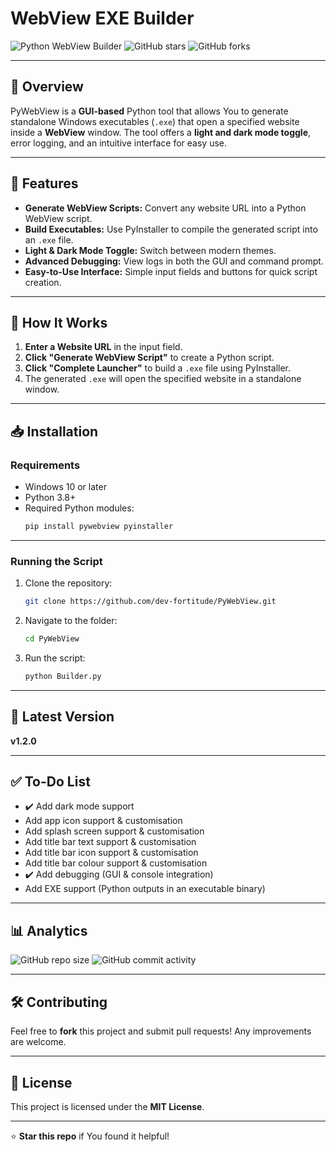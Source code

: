 # WebView EXE Builder

![Python WebView Builder](https://img.shields.io/github/license/dev-fortitude/PyWebView?style=flat) ![GitHub stars](https://img.shields.io/github/stars/dev-fortitude/PyWebView?flat) ![GitHub forks](https://img.shields.io/github/forks/dev-fortitude/PyWebView?style=flat)

---

## 📌 Overview
PyWebView is a **GUI-based** Python tool that allows You to generate standalone Windows executables (`.exe`) that open a specified website inside a **WebView** window. The tool offers a **light and dark mode toggle**, error logging, and an intuitive interface for easy use.

---

## 🎯 Features
- **Generate WebView Scripts:** Convert any website URL into a Python WebView script.
- **Build Executables:** Use PyInstaller to compile the generated script into an `.exe` file.
- **Light & Dark Mode Toggle:** Switch between modern themes.
- **Advanced Debugging:** View logs in both the GUI and command prompt.
- **Easy-to-Use Interface:** Simple input fields and buttons for quick script creation.

---

## 🔧 How It Works
1. **Enter a Website URL** in the input field.
2. **Click "Generate WebView Script"** to create a Python script.
3. **Click "Complete Launcher"** to build a `.exe` file using PyInstaller.
4. The generated `.exe` will open the specified website in a standalone window.

---

## 📥 Installation
### Requirements
- Windows 10 or later
- Python 3.8+
- Required Python modules:
  ```sh
  pip install pywebview pyinstaller
  ```

---

### Running the Script
1. Clone the repository:
   ```sh
   git clone https://github.com/dev-fortitude/PyWebView.git
   ```
2. Navigate to the folder:
   ```sh
   cd PyWebView
   ```
3. Run the script:
   ```sh
   python Builder.py
   ```

---

## 🚀 Latest Version
**v1.2.0**

---

## ✅ To-Do List
- ✔️ Add dark mode support
- Add app icon support & customisation
- Add splash screen support & customisation
- Add title bar text support & customisation
- Add title bar icon support & customisation
- Add title bar colour support & customisation
- ✔️ Add debugging (GUI & console integration)
- Add EXE support (Python outputs in an executable binary)

---

## 📊 Analytics
![GitHub repo size](https://img.shields.io/github/repo-size/dev-fortitude/PyWebView?style=flat-square)
![GitHub commit activity](https://img.shields.io/github/commit-activity/m/dev-fortitude/PyWebView?style=flat-square)

---

## 🛠 Contributing
Feel free to **fork** this project and submit pull requests! Any improvements are welcome.

---

## 📜 License
This project is licensed under the **MIT License**.

---

⭐ **Star this repo** if You found it helpful!

